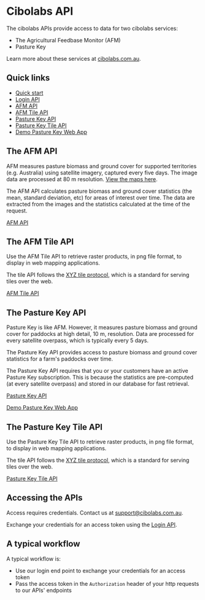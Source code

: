 # Cibolabs API

The cibolabs APIs provide access to data for two cibolabs services:
- The Agricultural Feedbase Monitor (AFM)
- Pasture Key

Learn more about these services at [cibolabs.com.au](https://cibolabs.com.au).

## Quick links

- [Quick start](quickstart.md)
- [Login API](login.md)
- [AFM API](afm.md)
- [AFM Tile API](afm_tile.md)
- [Pasture Key API](pasturekey.md)
- [Pasture Key Tile API](pasturekey_tile.md)
- [Demo Pasture Key Web App](docs/README.md)

## The AFM API

AFM measures pasture biomass and ground cover for supported territories
(e.g. Australia) using satellite imagery, captured every five days. The
image data are processed at 80 m resolution.
[View the maps here](https://www.cibolabs.com.au/products/national-comparsion/).

The AFM API calculates pasture biomass and ground cover statistics
(the mean, standard deviation, etc) for areas of interest over time.
The data are extracted from the images and the statistics calculated at the
time of the request. 

[AFM API](afm.md)

## The AFM Tile API

Use the AFM Tile API to retrieve raster products, in png file format,
to display in web mapping applications.

The tile API follows the
[XYZ tile protocol](https://en.wikipedia.org/wiki/Tiled_web_map),
which is a standard for serving tiles over the web.

[AFM Tile API](afm_tile.md)

## The Pasture Key API

Pasture Key is like AFM. However, it measures pasture biomass and ground
cover for paddocks at high detail, 10 m, resolution. Data are processed
for every satellite overpass, which is typically every 5 days.

The Pasture Key API provides access to pasture biomass and ground cover
statistics for a farm's paddocks over time.

The Pasture Key API requires that you or your customers have an active
Pasture Key subscription. This is because the statistics are pre-computed
(at every satellite overpass) and stored in our database for fast retrieval.

[Pasture Key API](pasturekey.md)

[Demo Pasture Key Web App](docs/README.md)

## The Pasture Key Tile API

Use the Pasture Key Tile API to retrieve raster products, in png file format,
to display in web mapping applications.

The tile API follows the
[XYZ tile protocol](https://en.wikipedia.org/wiki/Tiled_web_map),
which is a standard for serving tiles over the web.

[Pasture Key Tile API](pasturekey_tile.md)

## Accessing the APIs

Access requires credentials.
Contact us at [support@cibolabs.com.au](mailto:support@cibolabs.com.au).

Exchange your credentials for an access token using the [Login API](login.md).

## A typical workflow

A typical workflow is:
- Use our login end point to exchange your credentials for an access token
- Pass the access token in the `Authorization` header of your http requests to
  our APIs' endpoints
